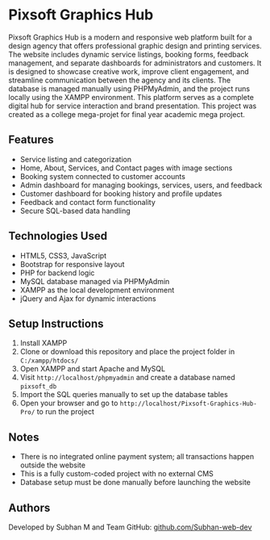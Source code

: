 # Pixsoft Graphics Hub

Pixsoft Graphics Hub is a modern and responsive web platform built for a design agency that offers professional graphic design and printing services. The website includes dynamic service listings, booking forms, feedback management, and separate dashboards for administrators and customers. It is designed to showcase creative work, improve client engagement, and streamline communication between the agency and its clients. The database is managed manually using PHPMyAdmin, and the project runs locally using the XAMPP environment. This platform serves as a complete digital hub for service interaction and brand presentation.
This project was created as a college mega-projet for final year academic mega project.

## Features

- Service listing and categorization
- Home, About, Services, and Contact pages with image sections
- Booking system connected to customer accounts
- Admin dashboard for managing bookings, services, users, and feedback
- Customer dashboard for booking history and profile updates
- Feedback and contact form functionality
- Secure SQL-based data handling

## Technologies Used

- HTML5, CSS3, JavaScript
- Bootstrap for responsive layout
- PHP for backend logic
- MySQL database managed via PHPMyAdmin
- XAMPP as the local development environment
- jQuery and Ajax for dynamic interactions

## Setup Instructions

1. Install XAMPP 
2. Clone or download this repository and place the project folder in `C:/xampp/htdocs/`
3. Open XAMPP and start Apache and MySQL
4. Visit `http://localhost/phpmyadmin` and create a database named `pixsoft_db`
5. Import the SQL queries manually to set up the database tables
6. Open your browser and go to `http://localhost/Pixsoft-Graphics-Hub-Pro/` to run the project

## Notes

- There is no integrated online payment system; all transactions happen outside the website
- This is a fully custom-coded project with no external CMS
- Database setup must be done manually before launching the website

## Authors

Developed by Subhan M and Team
GitHub: [github.com/Subhan-web-dev](https://github.com/Subhan-web-dev)

